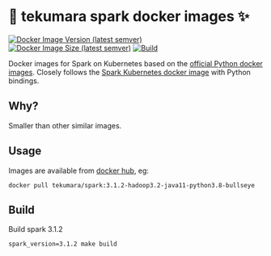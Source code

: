 # 🍠 tekumara spark docker images ✨

[![Docker Image Version (latest semver)](https://img.shields.io/docker/v/tekumara/spark?style=plastic)
![Docker Image Size (latest semver)](https://img.shields.io/docker/image-size/tekumara/spark?style=plastic)](https://hub.docker.com/r/tekumara/spark)
[![Build](https://github.com/tekumara/spark-docker/actions/workflows/docker-publish.yml/badge.svg)](https://github.com/tekumara/spark-docker/actions/workflows/docker-publish.yml)

Docker images for Spark on Kubernetes based on the [official Python docker images](https://github.com/docker-library/python). Closely follows the [Spark Kubernetes docker image](https://spark.apache.org/docs/latest/running-on-kubernetes.html#docker-images) with Python bindings.

## Why?

Smaller than other similar images.

## Usage

Images are available from [docker hub](https://hub.docker.com/repository/docker/tekumara/spark/), eg:

```
docker pull tekumara/spark:3.1.2-hadoop3.2-java11-python3.8-bullseye
```

## Build

Build spark 3.1.2

```
spark_version=3.1.2 make build
```
